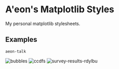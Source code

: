 # A'eon's Matplotlib Styles

My personal matplotlib stylesheets.

## Examples

`aeon-talk`

![bubbles](https://user-images.githubusercontent.com/33649177/221476939-68c937bf-5a52-46c0-b954-8b3945da6b60.png)
![ccdfs](https://user-images.githubusercontent.com/33649177/221476994-c36f6f3c-2a4c-4dad-9304-5a8a99ab2575.png)
![survey-results-rdylbu](https://user-images.githubusercontent.com/33649177/221477006-1988fbe3-f6aa-4ee6-8801-babdc95b1461.png)
